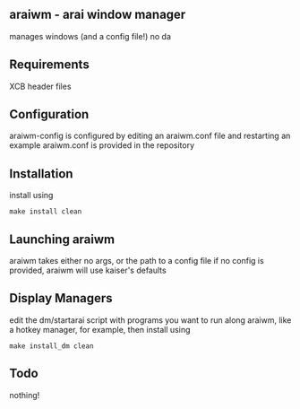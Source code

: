 araiwm - arai window manager
----------------------------
manages windows (and a config file!) no da

Requirements
------------
XCB header files

Configuration
-------------
araiwm-config is configured by editing an araiwm.conf file and restarting
an example araiwm.conf is provided in the repository

Installation
------------
install using

	make install clean

Launching araiwm
----------------
araiwm takes either no args, or the path to a config file
if no config is provided, araiwm will use kaiser's defaults

Display Managers
----------------
edit the dm/startarai script with programs you want to run along araiwm, like a hotkey manager, for example, then install using
	
	make install_dm clean

Todo
----
nothing!
